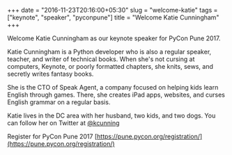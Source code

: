 +++
date = "2016-11-23T20:16:00+05:30"
slug = "welcome-katie"
tags = ["keynote", "speaker", "pyconpune"]
title = "Welcome Katie Cunningham"
+++

Welcome Katie Cunningham as our keynote speaker for PyCon Pune 2017.

Katie Cunningham is a Python developer who is also a regular speaker,
teacher, and writer of technical books. When she's not cursing at
computers, Keynote, or poorly formatted chapters, she knits, sews, and
secretly writes fantasy books.

She is the CTO of Speak Agent, a company focused on helping kids learn
English through games. There, she creates iPad apps, websites, and
curses English grammar on a regular basis.

Katie lives in the DC area with her husband, two kids, and two dogs.
You can follow her on Twitter at [@kcunning](https://twitter.com/kcunning)



Register for PyCon Pune 2017 [https://pune.pycon.org/registration/](https://pune.pycon.org/registration/)
